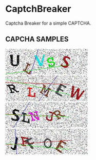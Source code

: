 # CaptchBreaker
Captcha Breaker for a simple CAPTCHA.

## CAPCHA SAMPLES
![CAPTCHA SAMPLE 0](TestData/captcha%20(00).jpg)
![CAPTCHA SAMPLE 1](TestData/captcha%20(01).jpg)
![CAPTCHA SAMPLE 2](TestData/captcha%20(02).jpg)
![CAPTCHA SAMPLE 3](TestData/captcha%20(03).jpg)
